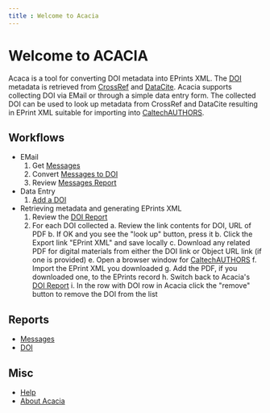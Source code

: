 ```yaml
---
title : Welcome to Acacia
---
```


Welcome to ACACIA
=================

Acaca is a tool for converting DOI metadata into EPrints XML. The [DOI](https://doi.org) metadata is retrieved from [CrossRef](https://crossref.org) and [DataCite](https://datacite.org). Acacia supports collecting DOI via EMail or through a simple data entry form.  The collected DOI can be used to look up metadata from CrossRef and DataCite resulting in EPrint XML suitable for importing into [CaltechAUTHORS](https://authors.library.caltech.edu).

Workflows
---------

- EMail
    1. Get [Messages](get-messages)
    2. Convert [Messages to DOI](messages-to-doi)
    3. Review [Messages Report](messages/)
- Data Entry
    1. [Add a DOI](add-doi)
- Retrieving metadata and generating EPrints XML
    1. Review the [DOI Report](list/)
    2. For each DOI collected
        a. Review the link contents for DOI, URL of PDF
        b. If OK and you see the "look up" button, press it
        b. Click the Export link "EPrint XML" and save locally
        c. Download any related PDF for digital materials from either the DOI link or Object URL link (if one is provided)
        e. Open a browser window for [CaltechAUTHORS](https://authors.library.library.caltech.edu)
        f. Import the EPrint XML you downloaded
        g. Add the PDF, if you downloaded one, to the EPrints record
        h. Switch back to Acacia's [DOI Report](./list)
        i. In the row with DOI row in Acacia click the "remove" button to remove the DOI from the list



Reports
-------

- [Messages](messages/)
- [DOI](list/)

Misc
----

- [Help](help/)
- [About Acacia](about)
